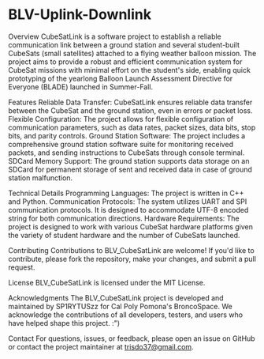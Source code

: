# BLV-Uplink-Downlink

Overview
CubeSatLink is a software project to establish a reliable communication link between a ground station and several student-built CubeSats (small satellites) attached to a flying weather balloon mission. The project aims to provide a robust and efficient communication system for CubeSat missions with minimal effort on the student's side, enabling quick prototyping of the yearlong Balloon Launch Assessment Directive for Everyone (BLADE) launched in Summer-Fall.

Features
Reliable Data Transfer: CubeSatLink ensures reliable data transfer between the CubeSat and the ground station, even in errors or packet loss.
Flexible Configuration: The project allows for flexible configuration of communication parameters, such as data rates, packet sizes, data bits, stop bits, and parity controls.
Ground Station Software: The project includes a comprehensive ground station software suite for monitoring received packets, and sending instructions to CubeSats through console terminal.
SDCard Memory Support: The ground station supports data storage on an SDCard for permanent storage of sent and received data in case of ground station malfunction.

Technical Details
Programming Languages: The project is written in C++ and Python.
Communication Protocols: The system utilizes UART and SPI communication protocols. It is designed to accommodate UTF-8 encoded string for both communication directions.
Hardware Requirements: The project is designed to work with various CubeSat hardware platforms given the variety of student hardware and the number of CubeSats launched.

Contributing
Contributions to BLV_CubeSatLink are welcome! If you'd like to contribute, please fork the repository, make your changes, and submit a pull request.

License
BLV_CubeSatLink is licensed under the MIT License.

Acknowledgments
The BLV_CubeSatLink project is developed and maintained by SP1RYTUSzz for Cal Poly Pomona's BroncoSpace. We acknowledge the contributions of all developers, testers, and users who have helped shape this project. :")

Contact
For questions, issues, or feedback, please open an issue on GitHub or contact the project maintainer at trisdo37@gmail.com.
